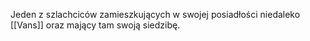 Jeden z szlachciców zamieszkujących w swojej posiadłości niedaleko [[Vans]] oraz mający tam swoją siedzibę.
